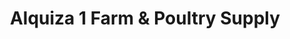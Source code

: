---
title: "Alquiza 1 Farm & Poultry Supply"
url: /vigan/alquiza-1-farm-und-poultry-supply/
shop: Allgemein
---